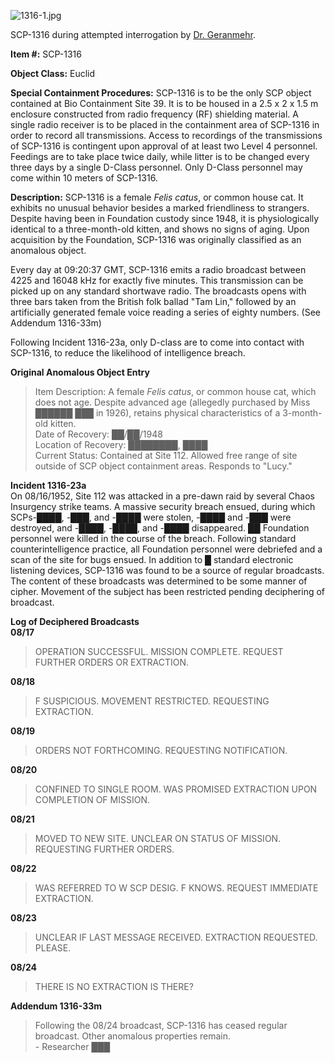 ![1316-1.jpg](http://scp-wiki.wdfiles.com/local--files/scp-1316/1316-1.jpg)

SCP-1316 during attempted interrogation by [Dr. Geranmehr](https://commons.wikimedia.org/wiki/File:Persian_Cat_(kitten).jpg).

**Item #:** SCP-1316

**Object Class:** Euclid

**Special Containment Procedures:** SCP-1316 is to be the only SCP object contained at Bio Containment Site 39. It is to be housed in a 2.5 x 2 x 1.5 m enclosure constructed from radio frequency (RF) shielding material. A single radio receiver is to be placed in the containment area of SCP-1316 in order to record all transmissions. Access to recordings of the transmissions of SCP-1316 is contingent upon approval of at least two Level 4 personnel. Feedings are to take place twice daily, while litter is to be changed every three days by a single D-Class personnel. Only D-Class personnel may come within 10 meters of SCP-1316.

**Description:** SCP-1316 is a female _Felis catus_, or common house cat. It exhibits no unusual behavior besides a marked friendliness to strangers. Despite having been in Foundation custody since 1948, it is physiologically identical to a three-month-old kitten, and shows no signs of aging. Upon acquisition by the Foundation, SCP-1316 was originally classified as an anomalous object.

Every day at 09:20:37 GMT, SCP-1316 emits a radio broadcast between 4225 and 16048 kHz for exactly five minutes. This transmission can be picked up on any standard shortwave radio. The broadcasts opens with three bars taken from the British folk ballad "Tam Lin," followed by an artificially generated female voice reading a series of eighty numbers. (See Addendum 1316-33m)

Following Incident 1316-23a, only D-class are to come into contact with SCP-1316, to reduce the likelihood of intelligence breach.

**Original Anomalous Object Entry**

> Item Description: A female _Felis catus_, or common house cat, which does not age. Despite advanced age (allegedly purchased by Miss ██████ ███ in 1926), retains physical characteristics of a 3-month-old kitten.  
> Date of Recovery: ██/██/1948  
> Location of Recovery: ████████, ████  
> Current Status: Contained at Site 112. Allowed free range of site outside of SCP object containment areas. Responds to "Lucy."

**Incident 1316-23a**  
On 08/16/1952, Site 112 was attacked in a pre-dawn raid by several Chaos Insurgency strike teams. A massive security breach ensued, during which SCPs-████, -███, and -████ were stolen, -████ and -███ were destroyed, and -████, -████, and -████ disappeared. ██ Foundation personnel were killed in the course of the breach. Following standard counterintelligence practice, all Foundation personnel were debriefed and a scan of the site for bugs ensued. In addition to █ standard electronic listening devices, SCP-1316 was found to be a source of regular broadcasts. The content of these broadcasts was determined to be some manner of cipher. Movement of the subject has been restricted pending deciphering of broadcast.

**Log of Deciphered Broadcasts**  
**08/17**

> OPERATION SUCCESSFUL. MISSION COMPLETE. REQUEST FURTHER ORDERS OR EXTRACTION.

**08/18**

> F SUSPICIOUS. MOVEMENT RESTRICTED. REQUESTING EXTRACTION.

**08/19**

> ORDERS NOT FORTHCOMING. REQUESTING NOTIFICATION.

**08/20**

> CONFINED TO SINGLE ROOM. WAS PROMISED EXTRACTION UPON COMPLETION OF MISSION.

**08/21**

> MOVED TO NEW SITE. UNCLEAR ON STATUS OF MISSION. REQUESTING FURTHER ORDERS.

**08/22**

> WAS REFERRED TO W SCP DESIG. F KNOWS. REQUEST IMMEDIATE EXTRACTION.

**08/23**

> UNCLEAR IF LAST MESSAGE RECEIVED. EXTRACTION REQUESTED. PLEASE.

**08/24**

> THERE IS NO EXTRACTION IS THERE?

**Addendum 1316-33m**

> Following the 08/24 broadcast, SCP-1316 has ceased regular broadcast. Other anomalous properties remain.  
> \- Researcher ███